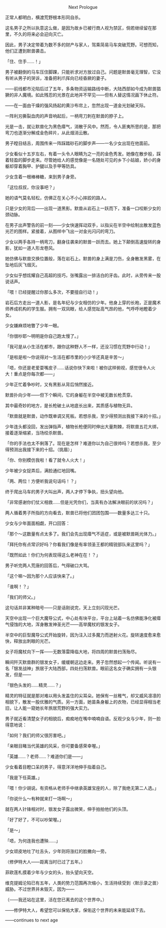 <p align="center">Next Prologue</p>

正常人都明白，横渡荒野根本形同自杀。

这名男子之所以执意这么做，是因为故乡已被行商人视为禁区，倘若继续留在那里，不久的将来必会迎向灭亡。

因此，男子决定带着为数不多的财产与家人，驾乘简易马车突破荒野。可想而知，他们正遭到默兽袭击。

「住、住手……！」

男子被翻倒的马车压住脚踝，只能祈求对方放过自己。问题是默兽毫无理智，它没有听从男子的哭诉，准备把利爪挥向已经昏厥的妻子。

——前线都市沦陷后过了五年，多条物资运输路线中断，大陆西部如今成为默兽猖獗的非人魔境。如此残忍的光景在此地并不罕见——但有人替这情况画下休止符。

——在一面由干燥的强风扬起的黄沙布帘上，忽然出现一道金光划破天际。

一阵利刃撕裂血肉的声音响起后，一柄弯刀刺在默兽的脖子上。

光是一击，就让默兽化为黑色瘴气，消散于风中。然而，令人匪夷所思的是，那把弯刀也逐渐分解成金色碎片，从此烟消云散。

男子瞠目结舌，周围传来一阵踩踏砂石的脚步声——一名少女出现在他面前。

少女看似十五岁左右，有着一头令人眼睛为之一亮的金色秀发。她像在散步般，踩着轻盈的脚步走来。尽管她给人的感觉像是一名随处可见的乡下小姑娘，娇小的身躯却穿着胸甲、护腿以及手甲等防具。

少女含着一根棒棒糖，来到男子身旁。

「这位叔叔，你没事吧？」

她的语气莫名轻松，仿佛正在关心不小心摔跤的路人。

只是少女的背后——出现一道黑影。默兽从岩石上一跃而下，准备一口咬断少女的颈动脉。

在男子出声警告的前一刻——少女快速挥动双手，以指尖在半空中绘制出散发蓝色光芒的图样。紧接着，从图样中飞出一对金光闪闪的弯刀。

少女以两手各持一柄弯刀，翻身往袭来的默兽一跃而去。她上下颠倒高速旋转的身影，犹如一道人形龙卷风。

她仿佛与默兽交换位置般，落在岩石上。默兽的身上满是刀伤，全身散发黑雾，在坠地后灰飞烟灭。

少女似乎想炫耀自己高超的技巧，张嘴露出一排洁白的牙齿。此时，从旁传来一股说话声。

「喂！已经提醒过你那么多次，不要擅自行动！」

岩石后方走出一道人影，是名年纪与少女相仿的少年。他身上穿的长袍，正是魔术师养成机构的学生服。拥有一双凤眼，给人感觉趾高气昂的他，气呼呼地瞪着少女。

少女嫌麻烦地瞥了少年一眼。

「你很吵耶～明明是你自己跑太慢了。」

「我可是从小生活在都市，跟你这种野人不一样，还没习惯在荒野中行动！」

「是啦是啦～你说得对～生活在都市里的小少爷还真是辛苦～」

「唔，你还是老爱耍嘴皮子……话说你快下来啦！被你这样俯视，感觉很令人火大！重点是你每次都——」

少年正忙着争吵时，又有黑影从背后悄然接近。

默兽扑向少年——但下个瞬间，它的身躯在半空中被无数长枪贯穿。

其中最奇妙的地方，是长枪破土从地底长出来，其质感与植物无异。

「默兽就是默兽，动作既单调又死板。若想杀我，至少得预测出我接下来的十招。」

少年连头都没回，发出弹指声，植物长枪便同时伸出大量荆棘，将默兽五花大绑，接着逐渐缩紧，当场绞杀默兽。

「你的手法也太不俐落了。现在是怎样？难道你以为自己很帅吗？若想杀我，至少得预测出我接下来的十招。（挑眉）」

「你、你别模仿我啦！看了就令人火大！」

少年被少女捉弄后，满脸通红地回嘴。

「两、两位！方便听我说句话吗！？」

终于爬出马车的男子大叫出声，两人才停下争执，扭头望向他。

「非常感谢你们仗义相救……但是光凭你们，当真有办法解决眼前的状况吗？」

两人循着男子所指的方向看去，默兽已将他们团团包围——数量多达三十只。

少女与少年面面相觑，开口回答：

「那个～这数量有点太多了。我们会先出现瘴气不适症，或是被默兽耗光体力。」

「拜托你有点常识好吗？你看我们像是有率领圣王都的精锐部队来这里吗？」

「既然如此！你们为何表现得这么老神在在！？」

男子听完两人荒唐的回答后，气得破口大骂。

「这个嘛～因为那个人应该快来了。」

「谁啊！？」

「我们的师父。」

这句话并非某种暗号——只是话刚说完，天上立刻闪现光芒。

天空中出现一个巨大魔导公式，中心处有块平台，平台上站着一名仿佛能净化被瘴气侵蚀的大地，浑身散发神圣光芒——高举魔杖的银发女子。

半空中的巨型魔导公式开始旋转，因为注入过多魔力而迸射火花。旋转速度愈来愈快，释放出刺眼的光芒。

女子将魔杖向下一挥——无数落雷降临大地，将四周的默兽扫荡殆尽。

瞬间歼灭默兽群的银发女子，缓缓朝这边走来。男子忽然想起一个传闻。听说有一名「银发战神」旅居于大陆西部，四处扫荡默兽。眼前这名女子确实拥有一头银发，但是——

「银色头发的……精灵……？」

精灵的特征就是那对难以用头发盖住的尖耳朵。她保有一丝稚气，却又威风凛凛的相貌下，散发一股优雅的气质。另一方面，她苗条身躯上的衣物，已经显得相当老旧，让人能一窥她长年旅居荒野的强大实力。

男子就近看清楚女子的相貌后，痴痴地在嘴中喃喃自语。反观少女与少年，则一脸得意地说：

「如何？我们的师父很厉害吧。」

「亲眼目睹当代英雄的风采，你可要备感荣幸喔。」

「英雄……？老师……？难道你们是——」

少女看着目瞪口呆的男子，得意洋洋地伸手指着自己。

「我是下任英雄。」

「喂！你少胡说。有资格从老师手中继承英雄宝座的人，除了我绝无第二人选。」

「你说什么～有种就来打一场啊～」

就在两人针锋相对时，银发女子露出微笑，伸手拍拍他们的头顶。

「好了好了，不可以吵架喔。」

「是～」

「唔，为何连我也遭殃……」

少女顽皮地吐了吐舌头，少年则将涨红的脸撇向一旁。

（修伊特大人——距离当时已过了五年。）

菲欧莲札摸着少年与少女的头，抬头望向天空。

维克提姆沦陷已有五年，人类的势力范围再次缩小，生活持续受到〈默示录之兽〉威胁。不过世界并未毁灭，因为——

（——我还站在这里，活在您已离去的这个世界中。）

——修伊特大人，希望您可以保佑大家，保佑这个世界的未来能延续下去。

——continues to next age


